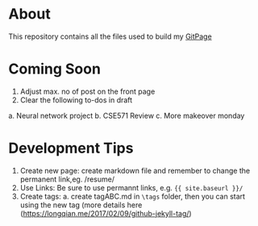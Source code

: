 # About 
This repository contains all the files used to build my [GitPage](https://tanyayt.github.io/)

# Coming Soon
1. Adjust max. no of post on the front page 
2. Clear the following to-dos in draft 

  a. Neural network project
  b. CSE571 Review
  c. More makeover monday 

# Development Tips
1.  Create new page: create markdown file and remember to change the permanent link,eg. /resume/
2.  Use Links: Be sure to use permannt links, e.g. `{{ site.baseurl }}/`
3.  Create tags: a. create tagABC.md in `\tags` folder, then you can start using the new tag (more details here (https://longqian.me/2017/02/09/github-jekyll-tag/)




